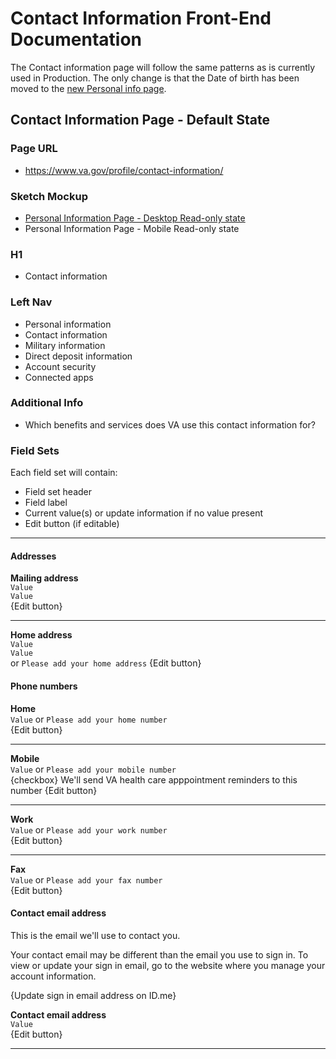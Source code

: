 # Contact Information Front-End Documentation
The Contact information page will follow the same patterns as is currently used in Production.  The only change is that the Date of birth has been moved to the [new Personal info page](https://github.com/department-of-veterans-affairs/va.gov-team/blob/master/products/identity-personalization/profile/personal-information/personal-information-revision/frontend/personal-info-copy.md).

## Contact Information Page - Default State

### Page URL
- https://www.va.gov/profile/contact-information/

### Sketch Mockup
- [Personal Information Page - Desktop Read-only state](https://www.sketch.com/s/ba254d92-3c3d-4eba-825d-d7f5bda35565/a/bg4kVKJ)
- Personal Information Page - Mobile Read-only state

### H1
- Contact information

### Left Nav
- Personal information
- Contact information
- Military information
- Direct deposit information
- Account security
- Connected apps

### Additional Info
- Which benefits and services does VA use this contact information for?


### Field Sets

Each field set will contain:
  - Field set header
  - Field label
  - Current value(s) or update information if no value present
  - Edit button (if editable)

---

#### Addresses
**Mailing address** <br>
`Value` <br>
`Value` <br>
{Edit button}

---

**Home address** <br>
`Value` <br>
`Value` <br>
or `Please add your home address`
{Edit button}

#### Phone numbers

**Home** <br>
`Value` or `Please add your home number`<br>
{Edit button}

---

**Mobile** <br>
`Value` or `Please add your mobile number` <br>
{checkbox} We'll send VA health care apppointment reminders to this number
{Edit button}

---

**Work** <br>
`Value` or `Please add your work number`<br>
{Edit button}

---

**Fax** <br>
`Value` or `Please add your fax number`<br>
{Edit button}

#### Contact email address
This is the email we'll use to contact you.

Your contact email may be different than the email you use to sign in.  To view or update your sign in email, go to the website where you manage your account information.

{Update sign in email address on ID.me}

**Contact email address** <br>
`Value` <br>
{Edit button}

---
